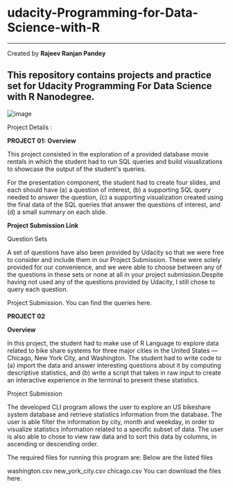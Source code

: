 # udacity-Programming-for-Data-Science-with-R

---------------------------------------------------------------------------------------------------------------

Created by **Rajeev Ranjan Pandey**

This repository contains projects and practice set for Udacity Programming For Data Science with R Nanodegree.
---------------------------------------------------------------------------------------------------------------
![image](https://user-images.githubusercontent.com/48150581/122675477-31178e80-d20c-11eb-9c93-66a9814c5f16.png)

Project Details :


**PROJECT 01:**
**Overview**

This project consisted in the exploration of a provided database movie rentals in which the student had to run SQL queries and build visualizations to showcase the output of the student's queries.

For the presentation component, the student had to create four slides, and each should have 
(a) a question of interest, 
(b) a supporting SQL query needed to answer the question, 
(c) a supporting visualization created using the final data of the SQL queries that answer the questions of interest, and 
(d) a small summary on each slide.

**Project Submission Link**


Question Sets

A set of questions have also been provided by Udacity so that we were free to consider and include them in our Project Submission. These were solely provided for our convenience, and we were able to choose between any of the questions in these sets or none at all in your project submission.Despite having not used any of the questions provided by Udacity, I still chose to query each question.

Project Submission. You can find the queries here.


**PROJECT 02**


**Overview**

In this project, the student had to make use of R Language to explore data related to bike share systems for three major cities in the United States — Chicago, New York City, and Washington. The student had to write code to 
(a) import the data and answer interesting questions about it by computing descriptive statistics, and 
(b) write a script that takes in raw input to create an interactive experience in the terminal to present these statistics.

Project Submission

The developed CLI program allows the user to explore an US bikeshare system database and retrieve statistics information from the database. The user is able filter the information by city, month and weekday, in order to visualize statistics information related to a specific subset of data. The user is also able to chose to view raw data and to sort this data by columns, in ascending or descending order.


The required files for running this program are: 
Below are the listed files

washington.csv
new_york_city.csv
chicago.csv
You can download the files here.
